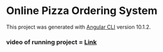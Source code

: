 # Online Pizza Ordering System

This project was generated with [Angular CLI](https://github.com/angular/angular-cli) version 10.1.2.

### video of running project = <a href="https://youtu.be/olWA8cXkd8Y">Link</a>
